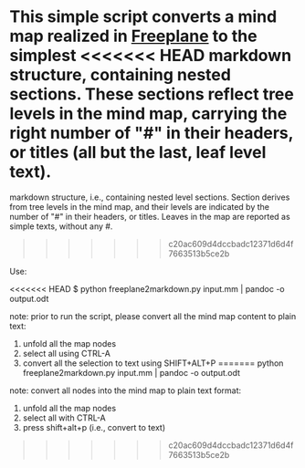 This simple script converts a mind map realized in 
[Freeplane](httd://www.freeplane.org) to the simplest 
<<<<<<< HEAD
markdown structure, containing nested sections.
These sections reflect tree levels in the mind map, carrying the right number of 
"#" in their headers, or titles (all but the last, leaf level text).
=======
markdown structure, i.e., containing nested level sections.
Section derives from tree levels in the mind map, and their 
levels are indicated by the number of "#" in their headers, or titles.
Leaves in the map are reported as simple texts, without any #.
>>>>>>> c20ac609d4dccbadc12371d6d4f7663513b5ce2b



Use:

<<<<<<< HEAD
$ python freeplane2markdown.py input.mm | pandoc -o output.odt

note: prior to run the script, please convert all the mind map content 
to plain text:

1) unfold all the map nodes
2) select all using CTRL-A
3) convert all the selection to text using SHIFT+ALT+P
=======
python freeplane2markdown.py input.mm | pandoc -o output.odt

note: convert all nodes into the mind map to plain text format:
1) unfold all the map nodes
2) select all with CTRL-A
3) press shift+alt+p (i.e., convert to text)
>>>>>>> c20ac609d4dccbadc12371d6d4f7663513b5ce2b


